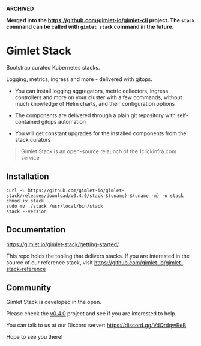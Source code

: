 **ARCHIVED**

**Merged into the https://github.com/gimlet-io/gimlet-cli project. The `stack` command can be called with `gimlet stack` command in the future.**

# Gimlet Stack

Bootstrap curated Kubernetes stacks.

Logging, metrics, ingress and more - delivered with gitops.


- You can install logging aggregators, metric collectors, ingress controllers and more on your cluster with a few commands, without much knowledge of Helm charts, and their configuration options

- The components are delivered through a plain git repository with self-contained gitops automation

- You will get constant upgrades for the installed components from the stack curators

> Gimlet Stack is an open-source relaunch of the 1clickinfra.com service

## Installation

```
curl -L https://github.com/gimlet-io/gimlet-stack/releases/download/v0.4.0/stack-$(uname)-$(uname -m) -o stack
chmod +x stack
sudo mv ./stack /usr/local/bin/stack
stack --version
```

## Documentation

https://gimlet.io/gimlet-stack/getting-started/

This repo holds the tooling that delivers stacks.
If you are interested in the source of our reference stack, visit https://github.com/gimlet-io/gimlet-stack-reference

## Community

Gimlet Stack is developed in the open.

Please check the [v0.4.0](https://github.com/gimlet-io/gimlet-stack/projects/2) project and see if you are interested to help.

You can talk to us at our Discord server: https://discord.gg/VdQrdqwReB

Hope to see you there!
